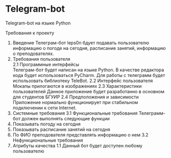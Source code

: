 # Telegram-bot
Telegram-bot на языке Python

Требования к проекту
1. Введение 
Телеграм-бот leps0n бдует подавать пользователю информацию о погоде на сегодня, расписание занятий, информацию о преподователях.
2. Требования пользователя  
2.1 Программные интерфейсы  
Телеграм-бот будет написан на языке Python. В качестве редактора кода будет использоваться PyCharm. 
Для работы с телеграмм будет использовать библиотеку TeleBot.
    2.2 Интерфейс пользователя  
Мокапы прилогаются в изображениях
2.3 Характеристики пользователей
Данное приложение будет разработанно в основном для студентов БГУИР
2.4 Предположения и зависимости
Приложение нормально функционирует при стабильном подключении к сети Internet.
3. Системные требования
3.1 Функциональные требования
Телеграмм-бот должен выполнять следующие функции
1. Показывать погоду на сегодня
2. Показывать расписание занятий на сегодня
3. По ФИО преподователя представлять информацию о нем
3.2 Нефункциональные требования
1. Атрибуты качества
1.1 Данный бот будет доступен любому пользователю 
